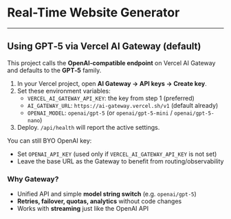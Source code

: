 # Real-Time Website Generator


---

## Using GPT‑5 via Vercel AI Gateway (default)

This project calls the **OpenAI‑compatible endpoint** on Vercel AI Gateway and defaults to the **GPT‑5** family.

1) In your Vercel project, open **AI Gateway → API keys → Create key**.
2) Set these environment variables:
   - `VERCEL_AI_GATEWAY_API_KEY`: the key from step 1 (preferred)
   - `AI_GATEWAY_URL`: `https://ai-gateway.vercel.sh/v1` (default already)
   - `OPENAI_MODEL`: `openai/gpt-5` (or `openai/gpt-5-mini` / `openai/gpt-5-nano`)
3) Deploy. `/api/health` will report the active settings.

You can still BYO OpenAI key:
- Set `OPENAI_API_KEY` (used only if `VERCEL_AI_GATEWAY_API_KEY` is not set)
- Leave the base URL as the Gateway to benefit from routing/observability

### Why Gateway?
- Unified API and simple **model string switch** (e.g. `openai/gpt-5`)
- **Retries, failover, quotas, analytics** without code changes
- Works with **streaming** just like the OpenAI API
